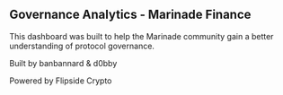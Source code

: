 <h2>Governance Analytics - Marinade Finance</h2>
<p>This dashboard was built to help the Marinade community gain a better understanding of protocol governance.</p>
<p>Built by banbannard & d0bby</p>
<p>Powered by Flipside Crypto</p>